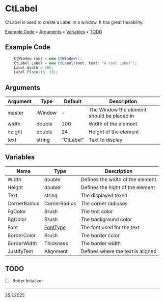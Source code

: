 # CtLabel

CtLabel is used to create a Label in a window. It has great flexability.

<p align="left">
  <a href="#example-code">Example Code</a> •
  <a href="#arguments">Arguments</a> •
  <a href="#variables">Variables</a> •
  <a href="#todo">TODO</a>
</p>

## Example Code

```csharp
    CtWindow root = new CtWindow();
    CtLabel Label = new CtLabel(root, text: "A cool Label");
    Label.Width = 200;
    Label.Place(10, 10);
```

## Arguments

| Argument | Type    | Default   | Description                                |
| -------- | ------- | --------- | ------------------------------------------ |
| master   | IWindow | -         | The Window the element should be placed in |
| width    | double  | 100       | Width of the element                       |
| height   | double  | 24        | Height of the element                      |
| text     | string  | "CtLabel" | Text to display                            |


## Variables


| Name         | Type                                        | Description                       |
| ------------ | ------------------------------------------- | --------------------------------- |
| Width        | double                                      | Defines the width of the element  |
| Height       | double                                      | Defines the hight of the element  |
| Text         | string                                      | The displayed texed               |
| CornerRadius | CornerRadius                                | The corner radiuses               |
| FgColor      | Brush                                       | The text color                    |
| BgColor      | Brush                                       | The background color              |
| Font         | <a href="../Types/FontType.md">FontType</a> | The font used for the text        |
| BorderColor  | Brush                                       | The border color                  |
| BorderWidth  | Thickness                                   | The border width                  |
| JustifyText  | Alignment                                   | Defines where the text is aligned |

## TODO
 - [ ] Better Initalizer

---
25.1.2025